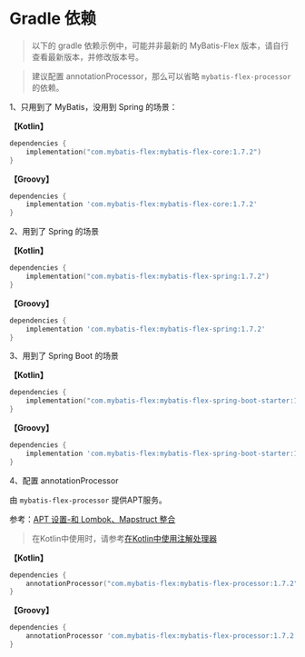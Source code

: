 # Gradle 依赖

> 以下的 gradle 依赖示例中，可能并非最新的 MyBatis-Flex 版本，请自行查看最新版本，并修改版本号。

> 建议配置 annotationProcessor，那么可以省略 `mybatis-flex-processor` 的依赖。

1、只用到了 MyBatis，没用到 Spring 的场景：

**【Kotlin】**

```kotlin
dependencies {
    implementation("com.mybatis-flex:mybatis-flex-core:1.7.2")
}
```

**【Groovy】**

```groovy
dependencies {
    implementation 'com.mybatis-flex:mybatis-flex-core:1.7.2'
}
```

2、用到了 Spring 的场景

**【Kotlin】**

```kotlin
dependencies {
    implementation("com.mybatis-flex:mybatis-flex-spring:1.7.2")
}
```

**【Groovy】**

```groovy
dependencies {
    implementation 'com.mybatis-flex:mybatis-flex-spring:1.7.2'
}
```

3、用到了 Spring Boot 的场景

**【Kotlin】**

```kotlin
dependencies {
    implementation("com.mybatis-flex:mybatis-flex-spring-boot-starter:1.7.2")
}
```

**【Groovy】**

```groovy
dependencies {
    implementation 'com.mybatis-flex:mybatis-flex-spring-boot-starter:1.7.2'
}
```

4、配置 annotationProcessor

由 `mybatis-flex-processor` 提供APT服务。

参考：[APT 设置-和 Lombok、Mapstruct 整合](../others/apt.md)

> 在Kotlin中使用时，请参考[在Kotlin中使用注解处理器](../others/kapt.md)

**【Kotlin】**

```kotlin
dependencies {
    annotationProcessor("com.mybatis-flex:mybatis-flex-processor:1.7.2")
}
```

**【Groovy】**

```groovy
dependencies {
    annotationProcessor 'com.mybatis-flex:mybatis-flex-processor:1.7.2'
}
```
